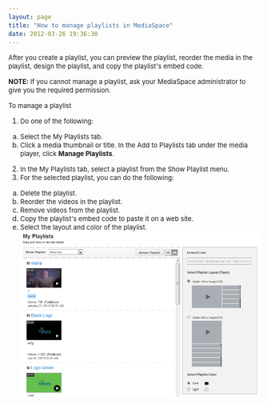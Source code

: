 ```yaml
---
layout: page
title: "How to manage playlists in MediaSpace"
date: 2012-03-26 19:36:30
---
```


<span style="font-size: small;">After you create a playlist, you can preview the playlist, reorder the media in the playlist, design the playlist, and copy the playlist's embed code.</span>

<p class="mce-note-graphic">
  <span style="font-size: small;"><strong>NOTE:</strong><span> If you cannot manage a playlist, ask your MediaSpace administrator to give you the required permission.</span></span>
</p>

<p class="mce-procedure">
  <span style="font-size: small;">To manage a playlist</span>
</p>

1.  <span style="font-size: small;">Do one of the following:</span>
<ol style="list-style-type: lower-alpha;">
  <li>
    <span style="font-size: small;">Select the My Playlists tab.</span>
  </li>
  <li>
    <span style="font-size: small;">Click a media thumbnail or title. In the Add to Playlists tab under the media player, click <strong>Manage Playlists</strong>.</span>
  </li>
</ol>

2.  <span style="font-size: small;"><strong></strong>In the My Playlists tab, select a playlist from the Show Playlist menu.</span>
3.  <span style="font-size: small;"><strong></strong>For the selected playlist, you can do the following:</span>
<ol style="list-style-type: lower-alpha;">
  <li>
    <span style="font-size: small;">Delete the playlist.</span>
  </li>
  <li>
    <span style="font-size: small;">Reorder the videos in the playlist.</span>
  </li>
  <li>
    <span style="font-size: small;">Remove videos from the playlist.</span>
  </li>
  <li>
    <span style="font-size: small;">Copy the playlist's embed code to paste it on a web site.</span>
  </li>
  <li>
    <span style="font-size: small;">Select the layout and color of the playlist.<br /><img src="../../assets/379.img">
  </li>
</ol>

<div>
  <span style="font-size: small;"><br /></span>
</div>